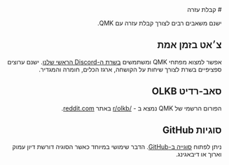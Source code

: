 <div dir="rtl" markdown="1">
# קבלת עזרה

ישנם משאבים רבים לצורך קבלת עזרה עם QMK.

## צ׳אט בזמן אמת

אפשר למצוא מפתחי QMK ומשתמשים [בשרת ה-Discord הראשי שלנו](https://discord.gg/Uq7gcHh). ישנם ערוצים ספציפיים בשרת לצורך שיחות על הקושחה, ארגז הכלים, חומרה והמגדיר.

## סאב-רדיט OLKB

הפורום הרשמי של QMK נמצא ב - [/r/olkb](https://reddit.com/r/olkb) באתר [reddit.com](https://reddit.com).

## סוגיות GitHub

ניתן לפתוח [סוגייה ב-GitHub](https://github.com/qmk/qmk_firmware/issues). הדבר שימושי במיוחד כאשר הסוגיה דורשת דיון עמוק וארוך או דיבאגינג.
</div>
